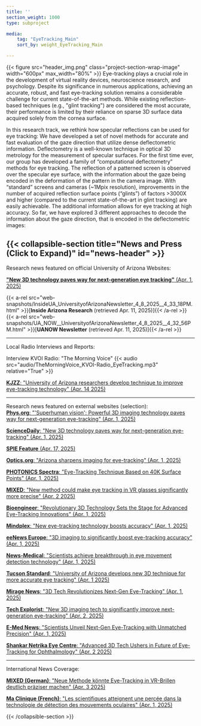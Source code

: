 ```yaml
---
title: ''
section_weight: 1000
type: subproject

media:
    tag: "EyeTracking_Main"
    sort_by: weight_EyeTracking_Main

---
```

{{< figure src="header_img.png" class="project-section-wrap-image" width="600px" max_width="80%" >}}
Eye-tracking plays a crucial role in the development of virtual reality devices, neuroscience research, and psychology. Despite its significance in numerous applications, achieving an accurate, robust, and fast eye-tracking solution remains a considerable challenge for current state-of-the-art methods. While existing reflection-based techniques (e.g., "glint tracking") are considered the most accurate, their performance is limited by their reliance on sparse 3D surface data acquired solely from the cornea surface. 

In this research track, we rethink how specular reflections can be used for eye tracking: We have developed a set of novel methods for accurate and fast evaluation of the gaze direction that utilize dense deflectometric information. Deflectometry is a well-known technique in optical 3D metrology for the measurement of specular surfaces. For the first time ever, our group has developed a family of “computational deflectometry” methods for eye tracking.  The reflection of a patterned screen is observed over the specular eye surface, with the information about the gaze being encoded in the deformation of the pattern in the camera image. With “standard” screens and cameras (~1Mpix resolution), improvements in the number of acquired reflection surface points (“glints”) of factors >3000X and higher (compared to the current state-of-the-art in glint tracking) are easily achievable. The additional information allows for eye tracking at high accuracy. So far, we have explored 3 different approaches to decode the information about the gaze direction, that is encoded in the deflectometric images: 

{{< collapsible-section title="News and Press (Click to Expand)" id="news-header" >}}
--------  
Research news featured on official University of Arizona Websites: 

[**"New 3D technology paves way for next-generation eye tracking"**  (Apr. 1, 2025)](https://news.arizona.edu/news/new-3d-technology-paves-way-next-generation-eye-tracking)

{{< a-rel src="web-snapshots/InsideUA_UniversityofArizonaNewsletter_4_8_2025__4_33_18PM.html" >}}\[**Inside Arizona Research** (retrieved Apr. 11, 2025)\]{{< /a-rel >}}   
{{< a-rel src="web-snapshots/UA_NOW__UniversityofArizonaNewsletter_4_8_2025__4_32_56PM.html" >}}\[**UANOW Newsletter** (retrieved Apr. 11, 2025)\]{{< /a-rel >}}   

-------- 
Local Radio Interviews and Reports:  

Interview KVOI Radio: "The Morning Voice" 
{{< audio src="audio/TheMorningVoice_KVOI-Radio_EyeTracking.mp3" relative="True" >}}

[**KJZZ**: "University of Arizona researchers develop technique to improve eye-tracking technology" (Apr. 14 2025)](https://www.kjzz.org/education/2025-04-14/university-of-arizona-researchers-develop-technique-to-improve-eye-tracking-technology)

--------  
Research news featured on external websites (selection):  
[**Phys.org**: "'Superhuman vision': Powerful 3D imaging technology paves way for next-generation eye-tracking" (Apr. 1, 2025)](https://phys.org/news/2025-03-superhuman-vision-powerful-3d-imaging.html)  

[**ScienceDaily**: "New 3D technology paves way for next-generation eye-tracking" (Apr. 1, 2025)](https://www.sciencedaily.com/releases/2025/04/250401131530.htm) 

[**SPIE Feature** (Apr. 17, 2025)](https://www.linkedin.com/posts/spie_researchers-at-the-university-of-arizona-activity-7318746334084116480-1Hgz/?utm_source=share&utm_medium=member_android&rcm=ACoAACeIZlgBXc4HXy54dsYMarkw2HjukiFomc8)  

[**Optics.org**: "Arizona sharpens imaging for eye-tracking" (Apr. 1, 2025)](https://optics.org/news/16/4/5)    

[**PHOTONICS Spectra**: "Eye-Tracking Technique Based on 40K Surface Points" (Apr. 1, 2025)](https://www.photonics.com/Articles/Eye-Tracking_Technique_Based_on_40K_Surface_Points/p5/a70887)    

[**MIXED**: "New method could make eye tracking in VR glasses significantly more precise" (Apr. 2 2025)](https://mixed-news.com/en/new-eye-tracking-method-could-dramatically-improve-vr-headset-accuracy/)  

[**Bioengineer**: "Revolutionary 3D Technology Sets the Stage for Advanced Eye-Tracking Innovations" (Apr. 1, 2025)](https://bioengineer.org/revolutionary-3d-technology-sets-the-stage-for-advanced-eye-tracking-innovations/)  

[**Mindplex**: "New eye-tracking technology boosts accuracy" (Apr. 1, 2025)](https://magazine.mindplex.ai/mp_news/new-eye-tracking-technology-boosts-accuracy/)  

[**eeNews Europe**: "3D imaging to significantly boost eye-tracking accuracy" (Apr. 1, 2025)](https://www.eenewseurope.com/en/3d-imaging-to-significantly-boost-eye-tracking-accuracy/)  

[**News-Medical**: "Scientists achieve breakthrough in eye movement detection technology" (Apr. 1, 2025)](https://www.news-medical.net/news/20250401/Scientists-achieve-breakthrough-in-eye-movement-detection-technology.aspx)  

[**Tucson Standard**: "University of Arizona develops new 3D technique for more accurate eye tracking" (Apr. 1 2025)](https://tucsonstandard.com/stories/670754672-university-of-arizona-develops-new-3d-technique-for-more-accurate-eye-tracking)  

[**Mirage News**: "3D Tech Revolutionizes Next-Gen Eye-Tracking" (Apr. 1, 2025)](https://www.miragenews.com/3d-tech-revolutionizes-next-gen-eye-tracking-1436542/)

[**Tech Explorist**: "New 3D imaging tech to significantly improve next-generation eye-tracking" (Apr. 2, 2025)](https://www.techexplorist.com/new-3d-imaging-tech-significantly-improve-next-generation-eye-tracking/98508/)  

[**E-Med News**: "Scientists Unveil Next-Gen Eye-Tracking with Unmatched Precision" (Apr. 1, 2025)](https://emed.news/scientists-unveil-next-gen-eye-tracking-with-unmatched-precision/)  

[**Shankar Netrika Eye Centre**: "Advanced 3D Tech Ushers in Future of Eye-Tracking for Ophthalmology" (Apr. 2 2025)](https://shankarnetrika.com/advanced-3d-tech-ushers-in-future-of-eye-tracking-for-ophthalmology/)





--------  
International News Coverage:

[**MIXED (German)**: "Neue Methode könnte Eye-Tracking in VR-Brillen deutlich präziser machen" (Apr. 3 2025)](https://mixed.de/neue-methode-koennte-eye-tracking-in-vr-brillen-deutlich-praeziser-machen/)  

[**Ma Clinique (French)**: "Les scientifiques atteignent une percée dans la technologie de détection des mouvements oculaires" (Apr. 1, 2025)](https://ma-clinique.fr/les-scientifiques-atteignent-une-percee-dans-la-technologie-de-detection-des-mouvements-oculaires)  

{{< /collapsible-section >}} 



